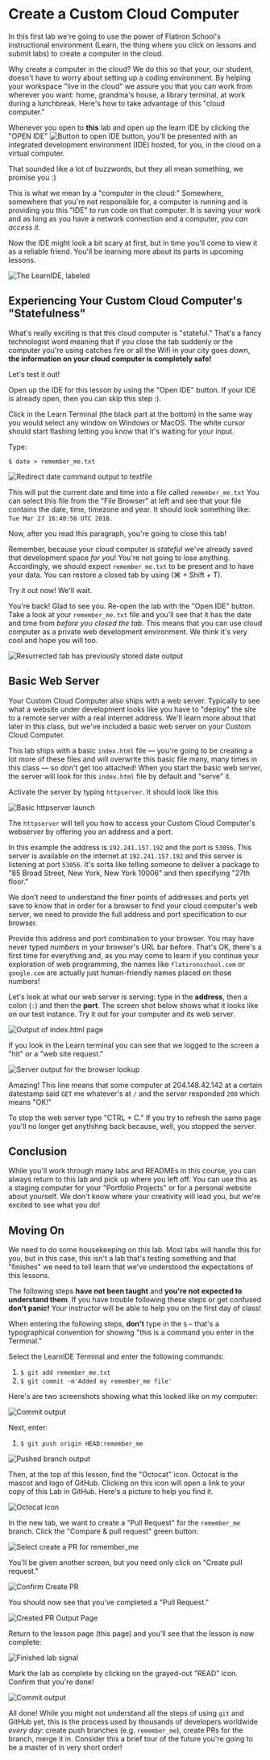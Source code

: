 # Create a Custom Cloud Computer

In this first lab we're going to use the power of Flatiron School's
instructional environment (Learn, the thing where you click on lessons and
submit labs) to create a computer in the cloud.

Why create a computer in the cloud? We do this so that your, our student,
doesn't have to worry about setting up a coding environment. By helping your
workspace "live in the cloud" we assure you that you can work from wherever you
want: home, grandma's house, a library terminal, at work during a
lunchbreak. Here's how to take advantage of this "cloud computer."

Whenever you open to **this** lab and open up the learn IDE by clicking
the "OPEN IDE" <span
style="display:inline"><img src="https://curriculum-content.s3.amazonaws.com/skills-front-end-web-development/create-a-custom-cloud-computer/open_ide.png" alt="Button to open
IDE"/></span> button, you'll be presented with an integrated development
environment (IDE) hosted, for you, in the cloud on a virtual computer.

That sounded like a lot of buzzwords, but they all mean something, we
promise you :)

This is what we mean by a "computer in the cloud:" Somewhere, somewhere
that you're not responsible for, a computer is running and is providing
you this "IDE" to run code on that computer. It is saving your work and
as long as you have a network connection and a computer, _you can access
it_.

Now the IDE might look a bit scary at first, but in time you'll come to
view it as a reliable friend. You'll be learning more about its parts in
upcoming lessons.

![The LearnIDE, labeled](http://learn-co-videos.s3.amazonaws.com/welcome/ide-components.png)

## Experiencing Your Custom Cloud Computer's "Statefulness"

What's really exciting is that this cloud computer is "stateful."
That's a fancy technologist word meaning that if you close the tab suddenly or
the computer you're using catches fire or all the Wifi in your city goes down,
**the information on your cloud computer is completely safe!**

Let's test it out!

Open up the IDE for this lesson by using the "Open IDE" button. If your IDE
is already open, then you can skip this step :).

Click in the Learn Terminal (the black part at the bottom) in the same way you
would select any window on Windows or MacOS. The white cursor should start
flashing letting you know that it's waiting for your input.

Type:

`$ date > remember_me.txt`

![Redirect date command output to textfile](https://curriculum-content.s3.amazonaws.com/skills-front-end-web-development/create-a-custom-cloud-computer/redir_date.png)

This will put the current date and time into a file called `remember_me.txt`
You can select this file from the "File Browser" at left and see that your
file contains the date, time, timezone and year. It should look something like:
`Tue Mar 27 16:40:58 UTC 2018`.

Now, after you read this paragraph, you're going to close this tab!

Remember, because your cloud computer is _stateful_ we've
already saved that development space _for you_! You're not going to lose anything.
Accordingly, we should expect `remember_me.txt` to be present and to have your
data. You can restore a closed tab by using (⌘ + Shift + T).

Try it out now! We'll wait.

You're back! Glad to see you. Re-open the lab with the "Open IDE" button.  Take
a look at your `remember_me.txt` file and you'll see that it has the date and
time from _before you closed the tab_. This means that you can use cloud computer as a
private web development environment.  We think it's very cool and hope you will
too.

![Resurrected tab has previously stored date output](https://curriculum-content.s3.amazonaws.com/skills-front-end-web-development/create-a-custom-cloud-computer/content_of_remember.png)

## Basic Web Server

Your Custom Cloud Computer also ships with a web server. Typically to see what
a website under development looks like you have to "deploy" the site to a
remote server with a real internet address. We'll learn more about that later
in this class, but we've included a basic web server on your Custom Cloud
Computer.

This lab ships with a basic `index.html` file &mdash; you're going to be
creating a lot more of these files and will overwrite this basic file many,
many times in this class &mdash; so don't get too attached! When you start the
basic web server, the server will look for this `index.html` file by default
and "serve" it.

Activate the server by typing `httpserver`. It should look like this

![Basic httpserver launch](https://curriculum-content.s3.amazonaws.com/skills-front-end-web-development/create-a-custom-cloud-computer/httpserver_command.png)

The `httpserver` will tell you how to access your Custom Cloud Computer's
webserver by offering you an address and a port.

In this example the address is `192.241.157.192` and the port is `53056`. This
server is available on the internet at `192.241.157.192` and this server is
listening at port `53056`. It's sorta like telling someone to deliver a package
to "85 Broad Street, New York, New York 10006" and then specifying "27th floor."

We don't need to understand the finer points of addresses and ports yet save 
to know that in order for a browser to find your cloud computer's web server,
we need to provide the full address and port specification to our browser.

Provide this address and port combination to your browser. You may have never
typed _numbers_ in your browser's URL bar before. That's OK, there's a first
time for everything and, as you may come to learn if you continue your exploration
of web programming, the names like `flatironschool.com` or `google.com` are
actually just human-friendly names placed on those numbers!

Let's look at what our web server is serving: type in the **address**, then
a colon (`:`) and then the **port**. The screen shot below shows what it looks
like on our test instance. Try it out for your computer and its web server.

![Output of index.html page](https://curriculum-content.s3.amazonaws.com/skills-front-end-web-development/create-a-custom-cloud-computer/basic_index_html_display.png)

If you look in the Learn terminal you can see that we logged to the screen a
"hit" or a "web site request."

![Server output for the browser lookup](https://curriculum-content.s3.amazonaws.com/skills-front-end-web-development/create-a-custom-cloud-computer/server_output.png)

Amazing! This line means that some computer at 204.148.42.142 at a certain
datestamp said `GET` me whatever's at `/` and the server responded `200` which
means "OK!"

To stop the web server type "CTRL + C." If you try to refresh the same page
you'll no longer get anythihng back because, well, you stopped the server.

## Conclusion

While you'll work through many labs and READMEs in this course, you can always
return to this lab and pick up where you left off. You can use this as a
staging computer for your "Portfolio Projects" or for a personal website about
yourself. We don't know where your creativity will lead you, but we're excited
to see what you do!

## Moving On


We need to do some housekeeping on this lab. Most labs will handle this for
you, but in this case, this isn't a lab that's testing something and that
"finishes" we need to tell learn that we've understood the expectations
of this lessons.

The following steps **have not been taught** and **you're not expected to understand them**.
If you have trouble following these steps or get confused **don't panic!** Your
instructor will be able to help you on the first day of class!

When entering the following steps, **don't** type in the `$` – that's a
typographical convention for showing "this is a command you enter in the Terminal."

Select the LearnIDE Terminal and enter the following commands:

1. `$ git add remember_me.txt`
2. `$ git commit -m'Added my remember_me file'`

Here's are two screenshots showing what this looked like on my computer:

![Commit output](https://curriculum-content.s3.amazonaws.com/skills-front-end-web-development/create-a-custom-cloud-computer/commit_output.png)

Next, enter:

1. `$ git push origin HEAD:remember_me`

![Pushed branch output](https://curriculum-content.s3.amazonaws.com/skills-front-end-web-development/create-a-custom-cloud-computer/pushed_branch_output.png)

Then, at the top of this lesson, find the "Octocat" icon. Octocat is the mascot
and logo of GitHub. Clicking on this icon will open a link to your copy of this
Lab in GitHub. Here's a picture to help you find it.

![Octocat icon](https://curriculum-content.s3.amazonaws.com/skills-front-end-web-development/create-a-custom-cloud-computer/see_octocat.png)

In the new tab, we want to create a "Pull Request" for the `remember_me`
branch. Click the "Compare &amp; pull request" green button:

![Select create a PR for remember_me](https://curriculum-content.s3.amazonaws.com/skills-front-end-web-development/create-a-custom-cloud-computer/select_branch_for_create_pr.png)

You'll be given another screen, but you need only click on "Create pull
request."

![Confirm Create PR](https://curriculum-content.s3.amazonaws.com/skills-front-end-web-development/create-a-custom-cloud-computer/create_pr.png)

You should now see that you've completed a "Pull Request."

![Created PR Output Page](https://curriculum-content.s3.amazonaws.com/skills-front-end-web-development/create-a-custom-cloud-computer/completed_pr.png)

Return to the lesson page (this page) and you'll see that the lesson is now complete:

![Finished lab signal](https://curriculum-content.s3.amazonaws.com/skills-front-end-web-development/create-a-custom-cloud-computer/submit_button.png)

Mark the lab as complete by clicking on the grayed-out "READ" icon. Confirm
that you're done!

![Commit output](https://curriculum-content.s3.amazonaws.com/skills-front-end-web-development/create-a-custom-cloud-computer/mark_lesson_complete.png)

All done! While you might not understand all the steps of using `git` and GitHub yet, this is the process used by
thousands of developers worldwide _every day_: create push branches (e.g. `remember_me`), create PRs for the branch, merge it in. Consider this a brief tour of the future you're going to be a master of in very short order!
